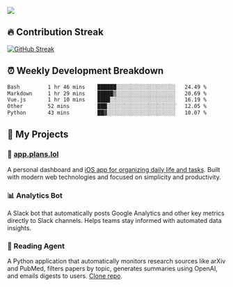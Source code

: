 ![](http://github-profile-summary-cards.vercel.app/api/cards/profile-details?username=sivori&theme=nightowl)

## 🔥 Contribution Streak
[![GitHub Streak](https://github-readme-streak-stats-murex-one.vercel.app?user=sivori&theme=nightowl&hide_border=true&card_width=700&card_height=200&ring=EBE011&fire=EB9B1B)](https://git.io/streak-stats)

## ⏰ Weekly Development Breakdown
<!--START_SECTION:waka-->

```txt
Bash         1 hr 46 mins    ██████░░░░░░░░░░░░░░░░░░░   24.49 %
Markdown     1 hr 29 mins    █████▒░░░░░░░░░░░░░░░░░░░   20.69 %
Vue.js       1 hr 10 mins    ████░░░░░░░░░░░░░░░░░░░░░   16.19 %
Other        52 mins         ███░░░░░░░░░░░░░░░░░░░░░░   12.05 %
Python       43 mins         ██▓░░░░░░░░░░░░░░░░░░░░░░   10.07 %
```

<!--END_SECTION:waka-->

## 🚀 My Projects

### 📱 [app.plans.lol](https://app.plans.lol)
A personal dashboard and [iOS app for organizing daily life and tasks](https://apps.apple.com/us/app/plans-lol/id6703607762). Built with modern web technologies and focused on simplicity and productivity.

### 📊 Analytics Bot
A Slack bot that automatically posts Google Analytics and other key metrics directly to Slack channels. Helps teams stay informed with automated data insights.

### 🤖 Reading Agent

A Python application that automatically monitors research sources like arXiv and PubMed, filters papers by topic, generates summaries using OpenAI, and emails digests to users. [Clone repo](https://github.com/mentarch/reading-agent).

